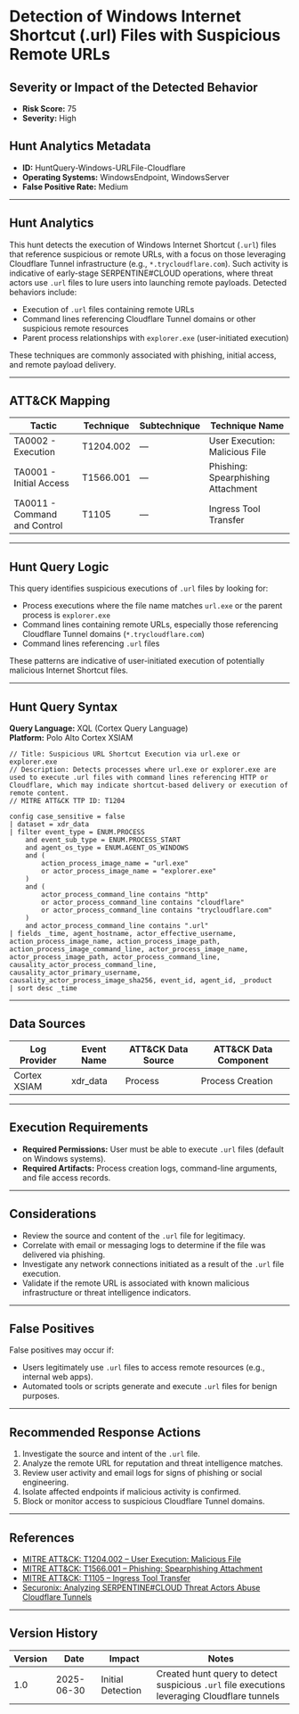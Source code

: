 # Detection of Windows Internet Shortcut (.url) Files with Suspicious Remote URLs

## Severity or Impact of the Detected Behavior
- **Risk Score:** 75
- **Severity:** High

## Hunt Analytics Metadata

- **ID:** HuntQuery-Windows-URLFile-Cloudflare
- **Operating Systems:** WindowsEndpoint, WindowsServer
- **False Positive Rate:** Medium

---

## Hunt Analytics

This hunt detects the execution of Windows Internet Shortcut (`.url`) files that reference suspicious or remote URLs, with a focus on those leveraging Cloudflare Tunnel infrastructure (e.g., `*.trycloudflare.com`). Such activity is indicative of early-stage SERPENTINE#CLOUD operations, where threat actors use `.url` files to lure users into launching remote payloads. Detected behaviors include:

- Execution of `.url` files containing remote URLs
- Command lines referencing Cloudflare Tunnel domains or other suspicious remote resources
- Parent process relationships with `explorer.exe` (user-initiated execution)

These techniques are commonly associated with phishing, initial access, and remote payload delivery.

---

## ATT&CK Mapping

| Tactic                        | Technique   | Subtechnique | Technique Name                                 |
|------------------------------|-------------|--------------|-----------------------------------------------|
| TA0002 - Execution           | T1204.002   | —            | User Execution: Malicious File                |
| TA0001 - Initial Access      | T1566.001   | —            | Phishing: Spearphishing Attachment            |
| TA0011 - Command and Control | T1105       | —            | Ingress Tool Transfer                         |

---

## Hunt Query Logic

This query identifies suspicious executions of `.url` files by looking for:

- Process executions where the file name matches `url.exe` or the parent process is `explorer.exe`
- Command lines containing remote URLs, especially those referencing Cloudflare Tunnel domains (`*.trycloudflare.com`)
- Command lines referencing `.url` files

These patterns are indicative of user-initiated execution of potentially malicious Internet Shortcut files.

---

## Hunt Query Syntax

**Query Language:** XQL (Cortex Query Language)  
**Platform:** Polo Alto Cortex XSIAM

```xql
// Title: Suspicious URL Shortcut Execution via url.exe or explorer.exe
// Description: Detects processes where url.exe or explorer.exe are used to execute .url files with command lines referencing HTTP or Cloudflare, which may indicate shortcut-based delivery or execution of remote content.
// MITRE ATT&CK TTP ID: T1204

config case_sensitive = false 
| dataset = xdr_data 
| filter event_type = ENUM.PROCESS 
    and event_sub_type = ENUM.PROCESS_START 
    and agent_os_type = ENUM.AGENT_OS_WINDOWS
    and (
        action_process_image_name = "url.exe"
        or actor_process_image_name = "explorer.exe"
    )
    and (
        actor_process_command_line contains "http"
        or actor_process_command_line contains "cloudflare"
        or actor_process_command_line contains "trycloudflare.com"
    )
    and actor_process_command_line contains ".url"
| fields _time, agent_hostname, actor_effective_username, action_process_image_name, action_process_image_path, action_process_image_command_line, actor_process_image_name, actor_process_image_path, actor_process_command_line, causality_actor_process_command_line, causality_actor_primary_username, causality_actor_process_image_sha256, event_id, agent_id, _product
| sort desc _time 
```

---

## Data Sources

| Log Provider | Event Name       | ATT&CK Data Source  | ATT&CK Data Component  |
|--------------|------------------|---------------------|------------------------|
| Cortex XSIAM|    xdr_data       | Process             | Process Creation       |

---

## Execution Requirements

- **Required Permissions:** User must be able to execute `.url` files (default on Windows systems).
- **Required Artifacts:** Process creation logs, command-line arguments, and file access records.

---

## Considerations

- Review the source and content of the `.url` file for legitimacy.
- Correlate with email or messaging logs to determine if the file was delivered via phishing.
- Investigate any network connections initiated as a result of the `.url` file execution.
- Validate if the remote URL is associated with known malicious infrastructure or threat intelligence indicators.

---

## False Positives

False positives may occur if:

- Users legitimately use `.url` files to access remote resources (e.g., internal web apps).
- Automated tools or scripts generate and execute `.url` files for benign purposes.

---

## Recommended Response Actions

1. Investigate the source and intent of the `.url` file.
2. Analyze the remote URL for reputation and threat intelligence matches.
3. Review user activity and email logs for signs of phishing or social engineering.
4. Isolate affected endpoints if malicious activity is confirmed.
5. Block or monitor access to suspicious Cloudflare Tunnel domains.

---

## References

- [MITRE ATT&CK: T1204.002 – User Execution: Malicious File](https://attack.mitre.org/techniques/T1204/002/)
- [MITRE ATT&CK: T1566.001 – Phishing: Spearphishing Attachment](https://attack.mitre.org/techniques/T1566/001/)
- [MITRE ATT&CK: T1105 – Ingress Tool Transfer](https://attack.mitre.org/techniques/T1105/)
- [Securonix: Analyzing SERPENTINE#CLOUD Threat Actors Abuse Cloudflare Tunnels](https://www.securonix.com/blog/analyzing_serpentinecloud-threat-actors-abuse-cloudflare-tunnels-threat-research/)

---

## Version History

| Version | Date       | Impact            | Notes                                                                                      |
|---------|------------|-------------------|--------------------------------------------------------------------------------------------|
| 1.0     | 2025-06-30 | Initial Detection | Created hunt query to detect suspicious `.url` file executions leveraging Cloudflare tunnels |
